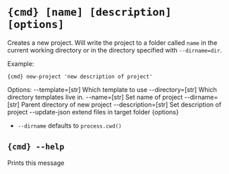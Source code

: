 # `{cmd} [name] [description] [options]`

Creates a new project. Will write the project to a folder called
  `name` in the current working directory or in the directory
  specified with `--dirname=dir`.

Example:

`{cmd} new-project 'new description of project'`

Options:
    --template=[str]        Which template to use
    --directory=[str]       Which directory templates live in.
    --name=[str]            Set name of project
    --dirname=[str]         Parent directory of new project
    --description=[str]     Set description of project
    --update-json           extend files in target folder
{options}

 - `--dirname` defaults to `process.cwd()`

## `{cmd} --help`

Prints this message
